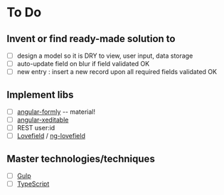 # To Do

## Invent or find ready-made solution to

- [ ] design a model so it is DRY to view, user input, data storage
- [ ] auto-update field on blur if field validated OK
- [ ] new entry : insert a new record upon all required fields validated OK

## Implement libs

- [ ] [angular-formly](http://angular-formly.com/#/) -- material!
- [ ] [angular-xeditable](https://vitalets.github.io/angular-xeditable/)
- [ ] REST user:id
- [ ] [Lovefield](https://github.com/google/lovefield) / [ng-lovefield](https://github.com/kutomer/ng-lovefield)

## Master technologies/techniques

- [ ] [Gulp](http://gulpjs.com/)
- [ ] [TypeScript](https://www.typescriptlang.org/)